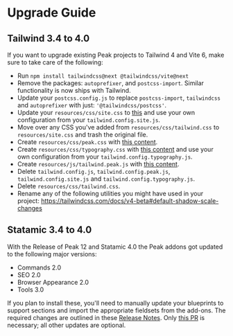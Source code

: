 # Upgrade Guide

## Tailwind 3.4 to 4.0

If you want to upgrade existing Peak projects to Tailwind 4 and Vite 6, make sure to take care of the following:

* Run `npm install tailwindcss@next @tailwindcss/vite@next`
* Remove the packages: `autoprefixer`, and `postcss-import`. Similar functionality is now ships with Tailwind.
* Update your `postcss.config.js` to replace `postcss-import`, `tailwindcss` and `autoprefixer` with just: `'@tailwindcss/postcss'`.
* Update your `resources/css/site.css` to [this](https://github.com/studio1902/statamic-peak/blob/main/export/resources/css/site.css) and use your own configuration from your `tailwind.config.site.js`.
* Move over any CSS you've added from `resources/css/tailwind.css` to `resources/site.css` and trash the original file.
* Create `resources/css/peak.css` with [this content](https://github.com/studio1902/statamic-peak/blob/main/export/resources/css/peak.css).
* Create `resources/css/typography.css` with [this content](https://github.com/studio1902/statamic-peak/blob/main/export/resources/css/typography.css) and use your own configuration from your `tailwind.config.typography.js`.
* Create `resources/js/tailwind.peak.js` with [this content](https://github.com/studio1902/statamic-peak/blob/main/export/resources/js/tailwind.peak.js).
* Delete `tailwind.config.js`, `tailwind.config.peak.js`, `tailwind.config.site.js` and `tailwind.config.typography.js`.
* Delete `resources/css/tailwind.css`.
* Rename any of the following utilities you might have used in your project: https://tailwindcss.com/docs/v4-beta#default-shadow-scale-changes


## Statamic 3.4 to 4.0
With the Release of Peak 12 and Statamic 4.0 the Peak addons got updated to the following major versions:

* Commands 2.0
* SEO 2.0
* Browser Appearance 2.0
* Tools 3.0
  
If you plan to install these, you'll need to manually update your blueprints to support sections and import the appropriate fieldsets from the add-ons. The required changes are outlined in these [Release Notes](https://github.com/studio1902/statamic-peak/releases/tag/v12.0). Only [this PR](https://github.com/studio1902/statamic-peak/pull/314) is necessary; all other updates are optional.
